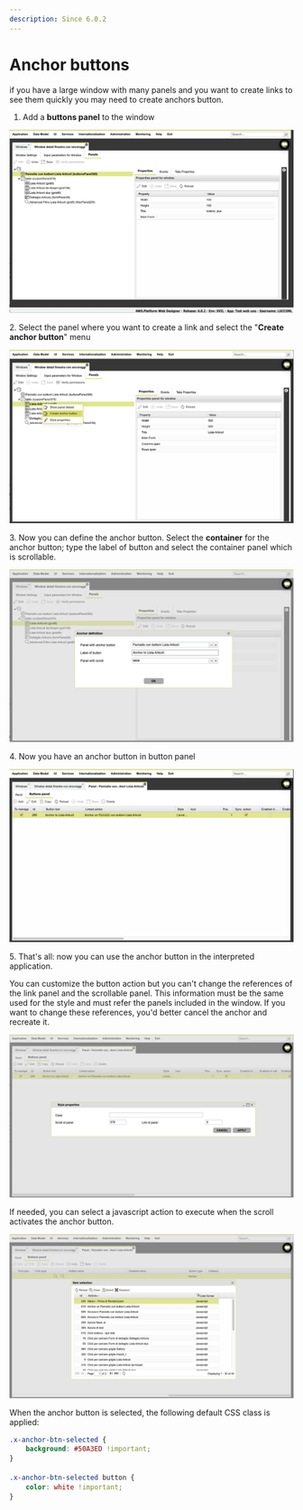 ```yaml
---
description: Since 6.0.2
---
```


# Anchor buttons

if you have a large window with many panels and you want to create links to see them quickly you may need to create anchors button.

1. Add a **buttons panel** to the window

![](<.gitbook/assets/image (19).png>)

2\. Select the panel where you want to create a link and select the "**Create anchor button**" menu&#x20;

![](<.gitbook/assets/image (11) (1).png>)

3\. Now you can define the anchor button. Select the **container** for the anchor button; type the label of button and select the container panel which is scrollable.&#x20;

![](<.gitbook/assets/image (12).png>)

4\. Now you have an anchor button in button panel&#x20;

![](<.gitbook/assets/image (16).png>)

5\. That's all: now you can use the anchor button in the interpreted application.



You can customize the button action but you can't change the references of the link panel and the scrollable panel. This information must be the same used for the style and must refer the panels included in the window. If you want to change these references, you'd better cancel the anchor and recreate it.

![](<.gitbook/assets/image (13).png>)

If needed, you can select a javascript action to execute when the scroll activates the anchor button.

![](<.gitbook/assets/image (17).png>)

When the anchor button is selected, the following default CSS class is applied:

```css
.x-anchor-btn-selected {
	background: #50A3ED !important;
}

.x-anchor-btn-selected button {
	color: white !important;
}
```
